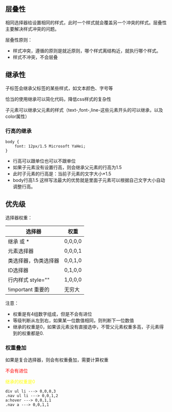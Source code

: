 ## 层叠性

相同选择器给设置相同的样式，此时一个样式就会覆盖另一个冲突的样式。层叠性主要解决样式冲突的问题。

层叠性原则：

- 样式冲突，遵循的原则是就近原则，哪个样式离结构近，就执行哪个样式。
- 样式不冲突，不会层叠



## 继承性

子标签会继承父标签的某些样式，如文本颜色、字号等

恰当的使用继承可以简化代码，降低css样式的复杂性

子元素可以继承父元素的样式（text-,font-,line-这些元素开头的可以继承，以及color属性）

### 行高的继承

```
body {
	font: 12px/1.5 Microsoft YaHei;
}
```

- 行高可以跟单位也可以不跟单位
- 如果子元素没有设置行高，则会继承父元素的行高为1.5
- 此时子元素的行高是：当前子元素的文字大小*1.5
- body行高1.5 这样写法最大的优势就是里面子元素可以根据自己文字大小自动调整行高。



## 优先级

选择器权重：

| 选择器               | 权重    |
| -------------------- | ------- |
| 继承 或 *            | 0,0,0,0 |
| 元素选择器           | 0,0,0,1 |
| 类选择器，伪类选择器 | 0,0,1,0 |
| ID选择器             | 0,1,0,0 |
| 行内样式 style=""    | 1,0,0,0 |
| !important 重要的    | 无穷大  |

注意：

- 权重是有4组数字组成，但是不会有进位
- 等级判断从左到右，如果某一位数值相同，则判断下一位数值
- 继承的权重是0，如果该元素没有直接选中，不管父元素权重多高，子元素得到的权重都是0.

### 权重叠加

如果是复合选择器，则会有权重叠加，需要计算权重

<span style="color:red">不会有进位</span>

<span style="color:yellow">继承的权重是0</span>

```
div ul li ---> 0,0,0,3
.nav ul li ---> 0,0,1,2
a:hover ---> 0,0,1,1
.nav a ---> 0,0,1,1
```









